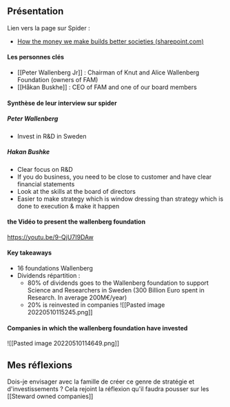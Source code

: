 ## Présentation

Lien vers la page sur Spider :
- [How the money we make builds better societies (sharepoint.com)](https://skfgroup.sharepoint.com/sites/cs-corpnews/SitePages/How-the-money-we-make-builds-better-societies.aspx)

#### Les personnes clés
- [[Peter Wallenberg Jr]] : Chairman of Knut and Alice Wallenberg Foundation (owners of FAM)
- [[Håkan Buskhe]] : CEO of FAM and one of our board members

#### Synthèse de leur interview sur spider
##### Peter Wallenberg
- Invest in R&D in Sweden

##### Hakan Bushke
- Clear focus on R&D
- If you do business, you need to be close to customer and have clear financial statements
- Look at the skills at the board of directors
- Easier to make strategy which is window dressing than strategy which is done to execution & make it happen


#### the Vidéo to present the wallenberg foundation
https://youtu.be/9-QjU7I9DAw

#### Key takeaways
- 16 foundations Wallenberg
- Dividends répartition :
	- 80% of dividends goes to the Wallenberg foundation to support Science and Researchers in Sweden (300 Billion Euro spent in Research. In average 200M€/year)
	- 20% is reinvested in companies
	![[Pasted image 20220510115245.png]]

#### Companies in which the wallenberg foundation have invested

![[Pasted image 20220510114649.png]]

## Mes réflexions

Dois-je envisager avec la famille de créer ce genre de stratégie et d'investissements ?
Cela rejoint la réflexion qu'il faudra pousser sur les [[Steward owned companies]]
